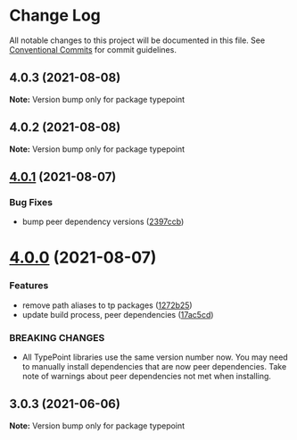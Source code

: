 # Change Log

All notable changes to this project will be documented in this file.
See [Conventional Commits](https://conventionalcommits.org) for commit guidelines.

## 4.0.3 (2021-08-08)

**Note:** Version bump only for package typepoint





## 4.0.2 (2021-08-08)

**Note:** Version bump only for package typepoint





## [4.0.1](https://github.com/typepoint/typepoint/compare/v4.0.0...v4.0.1) (2021-08-07)


### Bug Fixes

* bump peer dependency versions ([2397ccb](https://github.com/typepoint/typepoint/commit/2397ccb05c8c7540212ce2743f2d7db1d2e4380a))





# [4.0.0](https://github.com/typepoint/typepoint/compare/v3.0.3...v4.0.0) (2021-08-07)


### Features

* remove path aliases to tp packages ([1272b25](https://github.com/typepoint/typepoint/commit/1272b2535c2122fb7ae1f375b4aa6ac24c9c6491))
* update build process, peer dependencies ([17ac5cd](https://github.com/typepoint/typepoint/commit/17ac5cdf94a57e8a960cd7fec2b2245a9bee3c37))


### BREAKING CHANGES

* All TypePoint libraries use the same version number now.
You may need to manually install dependencies that are now peer dependencies. Take note of warnings about peer dependencies not met when installing.





## 3.0.3 (2021-06-06)

**Note:** Version bump only for package typepoint
